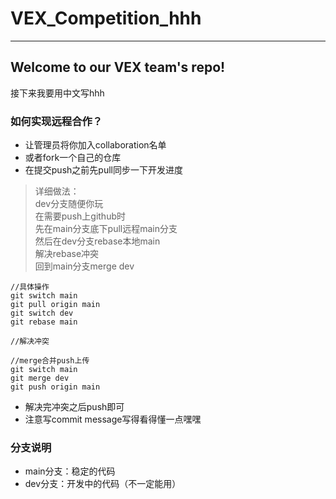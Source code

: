 # VEX_Competition_hhh
---
## Welcome to our VEX team's repo!

接下来我要用中文写hhh

### 如何实现远程合作？
 - 让管理员将你加入collaboration名单
 - 或者fork一个自己的仓库
 - 在提交push之前先pull同步一下开发进度
 > 详细做法：  
 > dev分支随便你玩   
 > 在需要push上github时   
 > 先在main分支底下pull远程main分支   
 > 然后在dev分支rebase本地main  
 > 解决rebase冲突  
 > 回到main分支merge dev  
 ```
 //具体操作
 git switch main
 git pull origin main
 git switch dev
 git rebase main

 //解决冲突

 //merge合并push上传
 git switch main
 git merge dev
 git push origin main 
 ``` 

 - 解决完冲突之后push即可
 - 注意写commit message写得看得懂一点嘿嘿

### 分支说明

 - main分支：稳定的代码
 - dev分支：开发中的代码（不一定能用）

